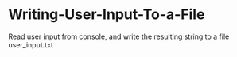 # Writing-User-Input-To-a-File

Read user input from console,
and write the resulting string to a file user_input.txt


